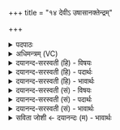 +++
title = "१४ देवीऽ उषासानक्तेन्द्रम्"

+++
<details><summary>पदपाठः</summary>

दे॒वी इति॑ दे॒वी। उ॒षासा॒नक्ता॑। उ॒षसा॒नक्तेन्यु॒षसा॒ऽनक्ता॑। इन्द्र॑म्। य॒ज्ञे। प्र॒य॒तीति॑। प्रऽय॒ति। अ॒ह्वे॒ता॒म्। दैवीः॑। विशः॑। प्र। अ॒या॒सि॒ष्टा॒म्। सुप्री॑ते॒ इति॒ सुऽप्री॑ते। सुधि॑ते॒ इति॒ सुऽधि॑ते॒। व॒सु॒वन॒ इति॑ वसु॒ऽवने॑। व॒सु॒धेय॒स्येति॑ वसु॒ऽधेय॑स्य। वी॒ता॒म्। यज॑। १४।
</details>

<details><summary>अधिमन्त्रम् (VC)</summary>

- अहोरात्रे देवते
- अश्विनावृषी
- स्वराट्पङ्क्तिः
- पञ्चमः
</details>

<details><summary>दयानन्द-सरस्वती (हि) - विषयः</summary>

फिर उसी विषय को अगले मन्त्र में कहा है ॥
</details>

<details><summary>दयानन्द-सरस्वती (हि) - पदार्थः</summary>

पदार्थान्वयभाषाः -  हे विद्वन् ! जैसे (सुप्रीते) सुन्दर प्रीति के हेतु (सुधिते) अच्छे हितकारी (देवी) प्रकाशमान (उषासानक्ता) रात-दिन (प्रयति) प्रयत्न के निमित्त (यज्ञे) सङ्गति के योग्य यज्ञ आदि व्यवहार में (इन्द्रम्) परमैश्वर्ययुक्त यजमान को (अह्वेताम्) शब्द व्यवहार कराते (वसुधेयस्य) जिसमें धन धारण हो, उस खजाने के (वसुवने) धन विभाग में (दैवीः) न्यायकारी विद्वानों की इन (विशः) प्रजाओं को (प्र, अयासिष्टाम्) प्राप्त होते हैं और सब जगत् को (वीताम्) प्राप्त हो, वैसे आप (यज) यज्ञ कीजिये ॥१४ ॥
</details>

<details><summary>दयानन्द-सरस्वती (हि) - भावार्थः</summary>

भावार्थभाषाः -  इस मन्त्र में वाचकलुप्तोपमालङ्कार है। हे मनुष्यो ! जैसे दिन-रात नियम से वर्त्तकर प्राणियों को शब्दादि व्यवहार कराते हैं, वैसे तुम लोग नियम से वर्त्तकर प्रजाओं को आनन्द दे सुखी करो ॥१४ ॥
</details>

<details><summary>दयानन्द-सरस्वती (सं) - विषयः</summary>

पुनस्तमेव विषयमाह ॥
</details>

<details><summary>दयानन्द-सरस्वती (सं) - पदार्थः</summary>

पदार्थान्वयभाषाः -  हे विद्वन् ! यथा सुप्रीते सुधिते देवी उषासानक्ता प्रयति यज्ञ इन्द्रमह्वेतां वसुधेयस्य वसुवने दैवीर्विशः प्रायासिष्टां सर्वं जगद्वीतां व्याप्नुतां तथा यज ॥१४ ॥
</details>

<details><summary>दयानन्द-सरस्वती (सं) - भावार्थः</summary>

भावार्थभाषाः -  अत्र वाचकलुप्तोपमालङ्कारः। हे मनुष्याः ! यथाऽहर्निशं नियमेन वर्त्तित्वा प्राणिनो व्यवहारयति तथा यूयं नियमेन वर्त्तित्वा प्रजा आनन्द्य सुखयत ॥१४ ॥
</details>

<details><summary>सविता जोशी ← दयानन्दः (म) - भावार्थः</summary>

भावार्थभाषाः -  या मंत्रात वाचकलुप्तोपमालंकार आहे. हे माणसांनो ! जसे दिवस व रात्र नियमात राहून प्राण्यांकडून शाब्दिक व्यवहार पार पाडण्यास मदत करतात तसे तुम्ही नियमात राहून प्रजेला आनंद देऊन सुखी करा.
</details>